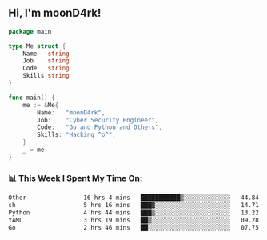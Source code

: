 <h2> Hi, I'm moonD4rk!</h2>

```go
package main

type Me struct {
	Name   string
	Job    string
	Code   string
	Skills string
}

func main() {
	me := &Me{
		Name:   "moonD4rk",
		Job:    "Cyber Security Engineer",
		Code:   "Go and Python and Others",
		Skills: "Hacking ^o^",
	}
	_ = me
}
```

<h3>📊 This Week I Spent My Time On:</h3>
<!-- <img align='right' src="https://github-readme-stats.vercel.app/api?username=moond4rk&show_icons=true&theme=radical", width="300" height="150"> -->

<!--START_SECTION:waka-->

```txt
Other                16 hrs 4 mins   ███████████▒░░░░░░░░░░░░░   44.84 %
sh                   5 hrs 16 mins   ███▓░░░░░░░░░░░░░░░░░░░░░   14.71 %
Python               4 hrs 44 mins   ███▒░░░░░░░░░░░░░░░░░░░░░   13.22 %
YAML                 3 hrs 19 mins   ██▒░░░░░░░░░░░░░░░░░░░░░░   09.28 %
Go                   2 hrs 46 mins   ██░░░░░░░░░░░░░░░░░░░░░░░   07.75 %
```

<!--END_SECTION:waka-->

